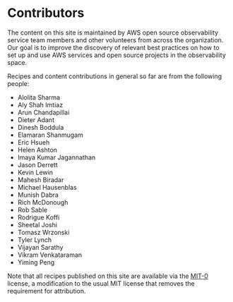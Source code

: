 # Contributors

The content on this site is maintained by AWS open source observability 
service team members and other volunteers from across the organization. Our goal is to improve the discovery of relevant best practices on how to set up and use AWS services and open source projects in the observability space.

Recipes and content contributions in general so far are from the following
people:

* Alolita Sharma
* Aly Shah Imtiaz
* Arun Chandapillai
* Dieter Adant
* Dinesh Boddula
* Elamaran Shanmugam
* Eric Hsueh
* Helen Ashton
* Imaya Kumar Jagannathan
* Jason Derrett
* Kevin Lewin
* Mahesh Biradar
* Michael Hausenblas
* Munish Dabra
* Rich McDonough
* Rob Sable
* Rodrigue Koffi
* Sheetal Joshi
* Tomasz Wrzonski
* Tyler Lynch
* Vijayan Sarathy
* Vikram Venkataraman
* Yiming Peng

Note that all recipes published on this site are available via the 
[MIT-0][mit0] license, a modification to the usual MIT license 
that removes the requirement for attribution.

[mit0]: https://github.com/aws/mit-0
